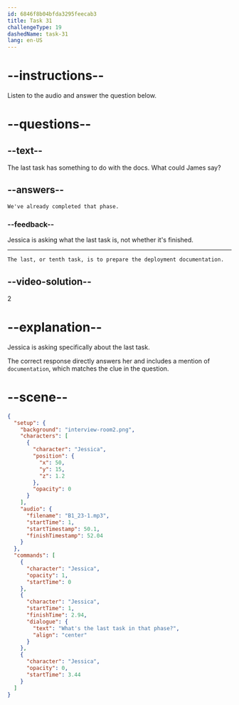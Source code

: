 ```yaml
---
id: 6846f8b04bfda3295feecab3
title: Task 31
challengeType: 19
dashedName: task-31
lang: en-US
---
```


<!-- (audio) Jessica: What's the last task in that phase? -->

<!-- SPEAKING -->

# --instructions--

Listen to the audio and answer the question below.

# --questions--

## --text--

The last task has something to do with the docs. What could James say?

## --answers--

`We've already completed that phase.`

### --feedback--

Jessica is asking what the last task is, not whether it's finished.

---

`The last, or tenth task, is to prepare the deployment documentation.`

## --video-solution--

2

# --explanation--

Jessica is asking specifically about the last task.

The correct response directly answers her and includes a mention of `documentation`, which matches the clue in the question.

# --scene--

```json
{
  "setup": {
    "background": "interview-room2.png",
    "characters": [
      {
        "character": "Jessica",
        "position": {
          "x": 50,
          "y": 15,
          "z": 1.2
        },
        "opacity": 0
      }
    ],
    "audio": {
      "filename": "B1_23-1.mp3",
      "startTime": 1,
      "startTimestamp": 50.1,
      "finishTimestamp": 52.04
    }
  },
  "commands": [
    {
      "character": "Jessica",
      "opacity": 1,
      "startTime": 0
    },
    {
      "character": "Jessica",
      "startTime": 1,
      "finishTime": 2.94,
      "dialogue": {
        "text": "What's the last task in that phase?",
        "align": "center"
      }
    },
    {
      "character": "Jessica",
      "opacity": 0,
      "startTime": 3.44
    }
  ]
}
```
